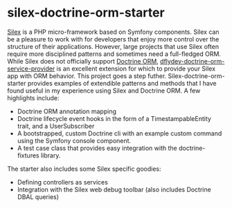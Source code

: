 # silex-doctrine-orm-starter

[Silex](http://silex.sensiolabs.org/) is a PHP micro-framework based on Symfony components. Silex can be a pleasure to work with for developers that enjoy more control over the structure of their applications. However, large projects that use Silex often require more disciplined patterns and sometimes need a full-fledged ORM. While Silex does not officially support [Doctrine ORM](http://www.doctrine-project.org/projects/orm.html), [dflydev-doctrine-orm-service-provider](https://github.com/dflydev/dflydev-doctrine-orm-service-provider) is an excellent extension for which to provide your Silex app with ORM behavior. This project goes a step futher. Silex-doctrine-orm-starter provides examples of extendible patterns and methods that I have found useful in my experience using Silex and Doctrine ORM. A few highlights include:

  - Doctrine ORM annotation mapping
  - Doctrine lifecycle event hooks in the form of a TimestampableEntity trait, and a UserSubscriber
  - A bootstrapped, custom Doctrine cli with an example custom command using the Symfony console component.
  - A test case class that provides easy integration with the doctrine-fixtures library.

The starter also includes some Silex specific goodies:
  - Defining controllers as services
  - Integration with the Silex web debug toolbar (also includes Doctrine DBAL queries)
